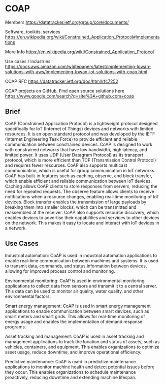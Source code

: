 # COAP

Members		https://datatracker.ietf.org/group/core/documents/								

Software, toolkits, services		https://en.wikipedia.org/wiki/Constrained_Application_Protocol#Implementations								

More Info		https://en.wikipedia.org/wiki/Constrained_Application_Protocol								

Use cases / Industries		https://docs.aws.amazon.com/whitepapers/latest/implementing-lpwan-solutions-with-aws/implementing-lpwan-iot-solutions-with-coap.html								

COAP RFC		https://datatracker.ietf.org/doc/html/rfc7252

COAP projects on GitHub. Find open source solutions here		https://www.google.com/search?q=site%3A+github.com+coap								

## Brief

CoAP (Constrained Application Protocol) is a lightweight protocol designed specifically for IoT (Internet of Things) devices and networks with limited resources. It is an open standard protocol and was developed by the IETF (Internet Engineering Task Force) to provide efficient and reliable communication between constrained devices. CoAP is designed to work with constrained networks that have low bandwidth, high latency, and limited power. It uses UDP (User Datagram Protocol) as its transport protocol, which is more efficient than TCP (Transmission Control Protocol) and requires fewer resources. CoAP also supports multicast communication, which is useful for group communication in IoT networks. CoAP has built-in features such as caching, observe, and block transfer, which enable efficient and reliable communication between IoT devices. Caching allows CoAP clients to store responses from servers, reducing the need for repeated requests. The observe feature allows clients to receive notifications when a resource changes, enabling real-time monitoring of IoT devices. Block transfer enables the transmission of large payloads by breaking them into smaller blocks, which can be transmitted and reassembled at the receiver. CoAP also supports resource discovery, which enables devices to advertise their capabilities and services to other devices on the network. This makes it easy to locate and interact with IoT devices in a network.


## Use Cases

Industrial automation: CoAP is used in industrial automation applications to enable real-time communication between machines and systems. It is used to transmit data, commands, and status information between devices, allowing for improved process control and monitoring.

Environmental monitoring: CoAP is used in environmental monitoring applications to collect data from sensors and transmit it to a central server. This data can be used to monitor air quality, water quality, and other environmental factors.

Smart energy management: CoAP is used in smart energy management applications to enable communication between smart devices, such as smart meters and smart grids. This allows for real-time monitoring of energy usage and enables the implementation of demand response programs.

Asset tracking and management: CoAP is used in asset tracking and management applications to track the location and status of assets, such as vehicles, containers, and equipment. This enables organizations to optimize asset usage, reduce downtime, and improve operational efficiency.

Predictive maintenance: CoAP is used in predictive maintenance applications to monitor machine health and detect potential issues before they occur. This enables organizations to schedule maintenance proactively, reducing downtime and extending machine lifespan.
